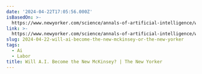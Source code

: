 ```yaml
---
date: '2024-04-22T17:05:56.000Z'
isBasedOn: >-
  https://www.newyorker.com/science/annals-of-artificial-intelligence/will-ai-become-the-new-mckinsey
link: >-
  https://www.newyorker.com/science/annals-of-artificial-intelligence/will-ai-become-the-new-mckinsey
slug: 2024-04-22-will-ai-become-the-new-mckinsey-or-the-new-yorker
tags:
  - Ai
  - Labor
title: Will A.I. Become the New McKinsey? | The New Yorker
---
```


